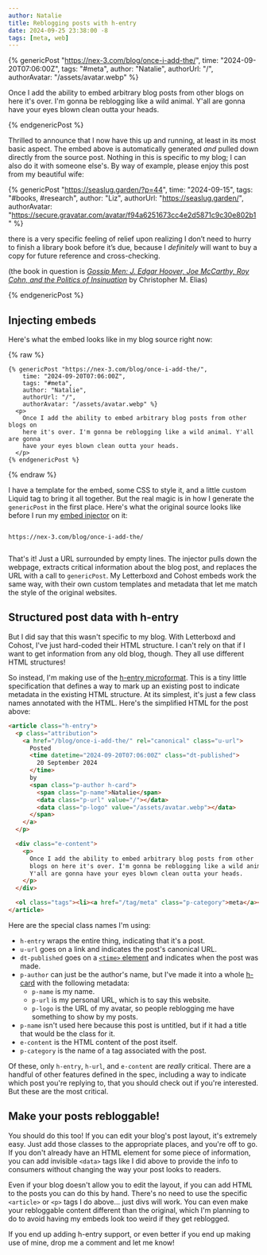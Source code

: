 ```yaml
---
author: Natalie
title: Reblogging posts with h-entry
date: 2024-09-25 23:38:00 -8
tags: [meta, web]
---
```


{% genericPost "https://nex-3.com/blog/once-i-add-the/",
    time: "2024-09-20T07:06:00Z",
    tags: "#meta",
    author: "Natalie",
    authorUrl: "/",
    authorAvatar: "/assets/avatar.webp" %}
  <p>
    Once I add the ability to embed arbitrary blog posts from other blogs on
    here it's over. I'm gonna be reblogging like a wild animal. Y'all are gonna
    have your eyes blown clean outta your heads.
  </p>
{% endgenericPost %}

Thrilled to announce that I now have this up and running, at least in its most
basic aspect. The embed above is automatically generated *and* pulled down
directly from the source post. Nothing in this is specific to my blog; I can
also do it with someone else's. By way of example, please enjoy this post from
my beautiful wife:

{% genericPost "https://seaslug.garden/?p=44",
    time: "2024-09-15",
    tags: "#books, #research",
    author: "Liz",
    authorUrl: "https://seaslug.garden/",
    authorAvatar: "https://secure.gravatar.com/avatar/f94a6251673cc4e2d5871c9c30e802b1" %}
  <p>there is a very specific feeling of relief upon realizing I don’t need to hurry to finish a library book before it’s due, because I <em>definitely</em> will want to buy a copy for future reference and cross-checking.</p>

  <p>(the book in question is <em><a href="https://press.uchicago.edu/ucp/books/book/chicago/G/bo37630225.html" data-type="link" data-id="https://press.uchicago.edu/ucp/books/book/chicago/G/bo37630225.html">Gossip Men: J. Edgar Hoover, Joe McCarthy, Roy Cohn, and the Politics of Insinuation</a></em> by Christopher M. Elias)</p>
  </p>
{% endgenericPost %}

## Injecting embeds

Here's what the embed looks like in my blog source right now:

{% raw %}
```liquid
{% genericPost "https://nex-3.com/blog/once-i-add-the/",
    time: "2024-09-20T07:06:00Z",
    tags: "#meta",
    author: "Natalie",
    authorUrl: "/",
    authorAvatar: "/assets/avatar.webp" %}
  <p>
    Once I add the ability to embed arbitrary blog posts from other blogs on
    here it's over. I'm gonna be reblogging like a wild animal. Y'all are gonna
    have your eyes blown clean outta your heads.
  </p>
{% endgenericPost %}
```
{% endraw %}

I have a template for the embed, some CSS to style it, and a little custom
Liquid tag to bring it all together. But the real magic is in how I generate the
`genericPost` in the first place. Here's what the original source looks like
before I run my [embed injector] on it:

[embed injector]: https://github.com/nex3/nex3.github.io/blob/main/tool/inject-embeds.js

```liquid
 
https://nex-3.com/blog/once-i-add-the/


```

That's it! Just a URL surrounded by empty lines. The injector pulls down the
webpage, extracts critical information about the blog post, and replaces the URL
with a call to `genericPost`. My Letterboxd and Cohost embeds work the same way,
with their own custom templates and metadata that let me match the style of the
original websites.

## Structured post data with h-entry

But I did say that this wasn't specific to my blog. With Letterboxd and Cohost,
I've just hard-coded their HTML structure. I can't rely on that if I want to get
information from any old blog, though. They all use different HTML structures!

So instead, I'm making use of the [h-entry microformat]. This is a tiny little
specification that defines a way to mark up an existing post to indicate
metadata in the existing HTML structure. At its simplest, it's just a few class
names annotated with the HTML. Here's the simplified HTML for the post above:

[h-entry microformat]: https://microformats.org/wiki/h-entry

```html
<article class="h-entry">
  <p class="attribution">
    <a href="/blog/once-i-add-the/" rel="canonical" class="u-url">
      Posted
      <time datetime="2024-09-20T07:06:00Z" class="dt-published">
        20 September 2024
      </time>
      by
      <span class="p-author h-card">
        <span class="p-name">Natalie</span>
        <data class="p-url" value="/"></data>
        <data class="p-logo" value="/assets/avatar.webp"></data>
      </span>
    </a>
  </p>

  <div class="e-content">
    <p>
      Once I add the ability to embed arbitrary blog posts from other
      blogs on here it's over. I'm gonna be reblogging like a wild animal.
      Y'all are gonna have your eyes blown clean outta your heads.
    </p>
  </div>

  <ol class="tags"><li><a href="/tag/meta" class="p-category">meta</a></li></ol>
</article>
```

Here are the special class names I'm using:

* `h-entry` wraps the entire thing, indicating that it's a post.
* `u-url` goes on a link and indicates the post's canonical URL.
* `dt-published` goes on a [`<time>` element] and indicates when the post was
  made.
* `p-author` can just be the author's name, but I've made it into a whole
  [h-card] with the following metadata:
  * `p-name` is my name.
  * `p-url` is my personal URL, which is to say this website.
  * `p-logo` is the URL of my avatar, so people reblogging me have something to
    show by my posts.
* `p-name` isn't used here because this post is untitled, but if it had a title
  that would be the class for it.
* `e-content` is the HTML content of the post itself.
* `p-category` is the name of a tag associated with the post.

[`<time>` element]: https://developer.mozilla.org/en-US/docs/Web/HTML/Element/time
[h-card]: https://microformats.org/wiki/h-card

Of these, only `h-entry`, `h-url`, and `e-content` are _really_ critical. There
are a handful of other features defined in the spec, including a way to indicate
which post you're replying to, that you should check out if you're interested.
But these are the most critical.

## Make your posts rebloggable!

You should do this too! If you can edit your blog's post layout, it's extremely
easy. Just add those classes to the appropriate places, and you're off to go. If
you don't already have an HTML element for some piece of information, you can
add invisible `<data>` tags like I did above to provide the info to consumers
without changing the way your post looks to readers.

Even if your blog doesn't allow you to edit the layout, if you can add HTML to
the posts you can do this by hand. There's no need to use the specific
`<article>` or `<p>` tags I do above... just divs will work. You can even make
your rebloggable content different than the original, which I'm planning to do
to avoid having my embeds look too weird if they get reblogged.

If you end up adding h-entry support, or even better if you end up making use of
mine, drop me a comment and let me know!
